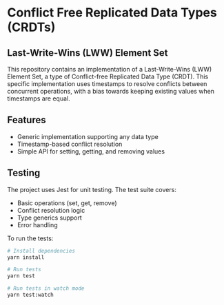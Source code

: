 # Conflict Free Replicated Data Types (CRDTs)

## Last-Write-Wins (LWW) Element Set

This repository contains an implementation of a Last-Write-Wins (LWW) Element Set, a type of Conflict-free Replicated Data Type (CRDT). This specific implementation uses timestamps to resolve conflicts between concurrent operations, with a bias towards keeping existing values when timestamps are equal.

## Features

- Generic implementation supporting any data type
- Timestamp-based conflict resolution
- Simple API for setting, getting, and removing values

## Testing

The project uses Jest for unit testing. The test suite covers:

- Basic operations (set, get, remove)
- Conflict resolution logic
- Type generics support
- Error handling

To run the tests:

```bash
# Install dependencies
yarn install

# Run tests
yarn test

# Run tests in watch mode
yarn test:watch
```
